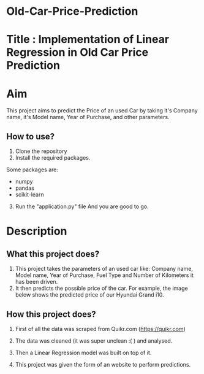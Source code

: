 # Old-Car-Price-Prediction
# Title : Implementation of Linear Regression in Old Car Price Prediction

# Aim

This project aims to predict the Price of an used Car by taking it's Company name, it's Model name, Year of Purchase, and other parameters.

## How to use?

1. Clone the repository
2. Install the required packages.

Some packages are:
 - numpy 
 - pandas 
 - scikit-learn

3. Run the "application.py" file
And you are good to go. 

# Description

## What this project does?

1. This project takes the parameters of an used car like: Company name, Model name, Year of Purchase, Fuel Type and Number of Kilometers it has been driven.
2. It then predicts the possible price of the car. For example, the image below shows the predicted price of our Hyundai Grand i10. 

## How this project does?

1. First of all the data was scraped from Quikr.com (https://quikr.com) 

2. The data was cleaned (it was super unclean :( ) and analysed.

3. Then a Linear Regression model was built on top of it.

4. This project was given the form of an website to perform predictions.

